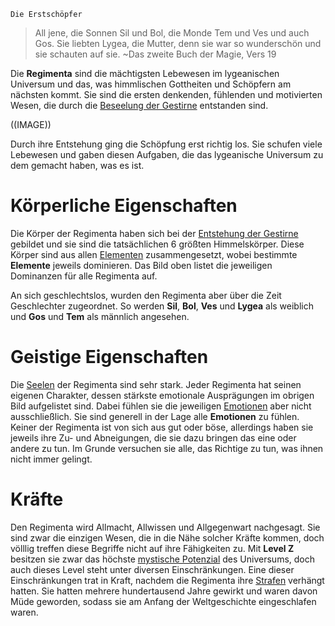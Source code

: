	Die Erstschöpfer

> All jene, die Sonnen Sil und Bol, die Monde Tem und Ves und auch Gos. Sie liebten Lygea, die Mutter, denn sie war so wunderschön und sie schauten auf sie.
	 ~Das zweite Buch der Magie, Vers 19

Die **Regimenta** sind die mächtigsten Lebewesen im lygeanischen Universum und das, was himmlischen Gottheiten und Schöpfern am nächsten kommt. Sie sind die ersten denkenden, fühlenden und motivierten Wesen, die durch die [Beseelung der Gestirne](Die%20Beseelung%20der%20Gestirne.md) entstanden sind.

((IMAGE))

Durch ihre Entstehung ging die Schöpfung erst richtig los. Sie schufen viele Lebewesen und gaben diesen Aufgaben, die das lygeanische Universum zu dem gemacht haben, was es ist.
# Körperliche Eigenschaften
Die Körper der Regimenta haben sich bei der [Entstehung der Gestirne](Die%20Entstehung%20der%20Gestirne.md) gebildet und sie sind die tatsächlichen 6 größten Himmelskörper. Diese Körper sind aus allen [Elementen](Die%20Elemente) zusammengesetzt, wobei bestimmte **Elemente** jeweils dominieren. Das Bild oben listet die jeweiligen Dominanzen für alle Regimenta auf.

An sich geschlechtslos, wurden den Regimenta aber über die Zeit Geschlechter zugeordnet. So werden **Sil**, **Bol**, **Ves** und **Lygea** als weiblich und **Gos** und **Tem** als männlich angesehen.
# Geistige Eigenschaften
Die [Seelen](Die%20Seele) der Regimenta sind sehr stark. Jeder Regimenta hat seinen eigenen Charakter, dessen stärkste emotionale Ausprägungen im obrigen Bild aufgelistet sind. Dabei fühlen sie die jeweiligen [Emotionen](Die%20Emotionen) aber nicht ausschließlich. Sie sind generell in der Lage
alle **Emotionen** zu fühlen.
Keiner der Regimenta ist von sich aus gut oder böse, allerdings haben sie jeweils ihre Zu- und Abneigungen, die sie dazu bringen das eine oder andere zu tun. Im Grunde versuchen sie alle, das Richtige zu tun, was ihnen nicht immer gelingt.
# Kräfte
Den Regimenta wird Allmacht, Allwissen und Allgegenwart nachgesagt. Sie sind zwar die einzigen Wesen, die in die Nähe solcher Kräfte kommen, doch völllig treffen diese Begriffe nicht auf ihre Fähigkeiten zu. Mit **Level Z** besitzen sie zwar das höchste [mystische Potenzial](Mystisches%20Potential) des Universums, doch auch dieses Level steht unter diversen Einschränkungen.
Eine dieser Einschränkungen trat in Kraft, nachdem die Regimenta ihre [Strafen](Die%20Strafe%20der%20Regimenta.md) verhängt hatten. Sie hatten mehrere hundertausend Jahre gewirkt und waren davon Müde geworden, sodass sie am Anfang der Weltgeschichte eingeschlafen waren.